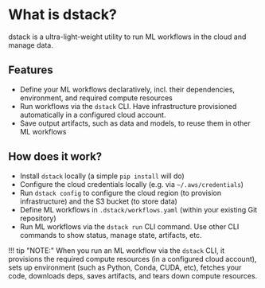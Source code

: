 # What is dstack?

dstack is a ultra-light-weight utility to run ML workflows in the cloud and manage data.

## Features

 * Define your ML workflows declaratively, incl. their dependencies, environment, and required compute resources 
 * Run workflows via the `dstack` CLI. Have infrastructure provisioned automatically in a configured cloud account. 
 * Save output artifacts, such as data and models, to reuse them in other ML workflows

## How does it work?

 * Install `dstack` locally (a simple `pip install` will do)
 * Configure the cloud credentials locally (e.g. via `~/.aws/credentials`)
 * Run `dstack config` to configure the cloud region (to provision infrastructure) and the S3 bucket (to store data)
 * Define ML workflows in `.dstack/workflows.yaml` (within your existing Git repository)
 * Run ML workflows via the `dstack run` CLI command. Use other CLI commands to show status, manage state, artifacts, etc. 

!!! tip "NOTE:"
    When you run an ML workflow via the `dstack` CLI, it provisions the required compute resources (in a configured cloud
    account), sets up environment (such as Python, Conda, CUDA, etc), fetches your code, downloads deps,
    saves artifacts, and tears down compute resources.